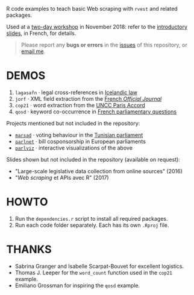 R code examples to teach basic Web scraping with `rvest` and related packages.

Used at a [two-day workshop][a] in November 2018: refer to the [introductory slides][b], in French, for details.

[a]: https://sygefor.reseau-urfist.fr/#/training/7432/8123/?from=true
[b]: https://frama.link/urfist-2018-slides

> Please report any __bugs or errors__ in the [issues](issues) of this repository, or [email me](mailto:f.briatte@gmail.com).

# DEMOS

1. `lagasafn` · legal cross-references in [Icelandic law](http://www.althingi.is/lagasafn/zip-skra-af-lagasafni/)
2. `jorf` · XML field extraction from the [French _Official Journal_](https://echanges.dila.gouv.fr/OPENDATA/JORFSIMPLE/)
3. `cop21` · word extraction from the [UNCC Paris Accord](https://unfccc.int/resource/docs/2015/cop21/eng/l09r01.pdf)
4. `qosd` · keyword co-occurrence in [French parliamentary questions](http://questions.assemblee-nationale.fr/)

Projects mentioned but not included in the repository:

- [`marsad`](https://github.com/briatte/marsad) · voting behaviour in the [Tunisian parliament](https://majles.marsad.tn/fr/assemblee)
- [`parlnet`](https://github.com/briatte/parlnet) · bill cosponsorship in European parliaments
- [`parlviz`](https://github.com/briatte/parlviz) · interactive visualizations of the above

Slides shown but not included in the repository (available on request):

- "Large-scale legislative data collection from online sources" (2016)
- "_Web scraping_ et APIs avec R" (2017)

# HOWTO

1. Run the `dependencies.r` script to install all required packages.
2. Run each code folder separately. Each has its own `.Rproj` file.

# THANKS

- Sabrina Granger and Isabelle Scarpat-Bouvet for excellent logistics.
- Thomas J. Leeper for the `word_count` function used in the `cop21` example.
- Emiliano Grossman for inspiring the `qosd` example.
